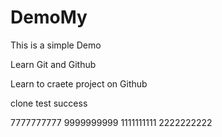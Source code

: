 # DemoMy
This is a simple Demo

Learn Git and Github 

Learn to craete project on Github

clone test success

7777777777
9999999999
1111111111
2222222222
